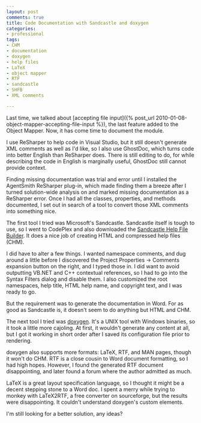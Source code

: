 ```yaml
---
layout: post
comments: true
title: Code Documentation with Sandcastle and doxygen
categories:
- professional
tags:
- CHM
- documentation
- doxygen
- help files
- LaTeX
- object mapper
- RTF
- sandcastle
- SHFB
- XML comments

---
```

Last time, we talked about [accepting file input]({% post_url 2010-01-08-object-mapper-accepting-file-input %}), the last feature added to the Object Mapper. Now, it has come time to document the module.

I use ReSharper to help code in Visual Studio, but it still doesn't generate XML comments as well as I'd like, so I also use GhostDoc, which turns code into better English than ReSharper does. There is still editing to do, for while describing the code in English is marginally useful, GhostDoc still cannot provide context.

Finding missing documentation was trial and error until I installed the AgentSmith ReSharper plug-in, which made finding them a breeze after I turned solution-wide analysis on and marked missing documentation as a ReSharper error. Once I had all the classes, properties, and methods documented, I set out in search of a tool to convert those XML comments into something nice.

The first tool I tried was Microsoft's Sandcastle. Sandcastle itself is tough to use, so I went to CodePlex and also downloaded the [Sandcastle Help File Builder](http://www.codeplex.com/SHFB). It does a nice job of creating HTML and compressed help files (CHM).

I did have to alter a few things. I wanted namespace comments, and dug around a little before I discovered the Project Properties -> Comments expansion button on the right, and I typed those in. I did want to avoid outputting VB.NET and C++ contextual references, so I had to go into the Syntax Filters dialog and disable them. I also customized the root namespaces, help title, HTML help name, and copyright text, and I was ready to go.

But the requirement was to generate the documentation in Word. For as good as Sandcastle is, it doesn't seem to do anything but HTML and CHM.

The next tool I tried was [doxygen](http://www.doxygen.org/). It's a UNIX tool with Windows binaries, so it took a little more cajoling. At first, it wouldn't generate any content at all, but I got it working in short order after I saved its configuration file prior to rendering.

doxygen also supports more formats: LaTeX, RTF, and MAN pages, though it won't do CHM. RTF is a close cousin to Word document formatting, so I had high hopes. However, I found the generated RTF document disappointing, and later found a forum where the author admitted as much.

LaTeX is a great layout specification language, so I thought it might be a decent stepping stone to a Word doc. I spent a merry while trying to monkey with LaTeX2RTF, a free converter on sourceforge, but the results were disappointing. It couldn't understand doxygen's custom elements.

I'm still looking for a better solution, any ideas?
